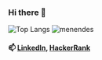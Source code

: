 ### Hi there 👋

<!--
**menendes/menendes** is a ✨ _special_ ✨ repository because its `README.md` (this file) appears on your GitHub profile.

Here are some ideas to get you started:

- 🔭 I’m currently working on ...
- 🌱 I’m currently learning ...
- 👯 I’m looking to collaborate on ...
- 🤔 I’m looking for help with ...
- 💬 Ask me about ...
- 📫 How to reach me: ...
- 😄 Pronouns: ...
- ⚡ Fun fact: ...
-->
![Top Langs](https://github-readme-stats.vercel.app/api/top-langs/?username=menendes&theme=cobalt)
![menendes](https://github-readme-stats.vercel.app/api?username=menendes&count_private=true&show_icons=true&theme=cobalt)

#### 📫 [LinkedIn](https://www.linkedin.com/in/ibrahim-halil-koyuncu-b1030516a/), [HackerRank](https://www.hackerrank.com/CptSMactavish?hr_r=1)
